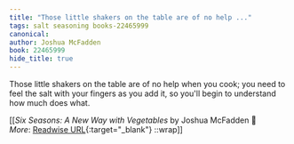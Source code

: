 ```yaml
---
title: "Those little shakers on the table are of no help ..."
tags: salt seasoning books-22465999
canonical: 
author: Joshua McFadden
book: 22465999
hide_title: true
---
```


Those little shakers on the table are of no help when you cook; you need to feel the salt with your fingers as you add it, so you'll begin to understand how much does what.


[[<cite>_Six Seasons: A New Way with Vegetables_</cite> by Joshua McFadden 📕<br>
_More_: [Readwise URL](https://readwise.io/open/443827714){:target="_blank"}
::wrap]]
